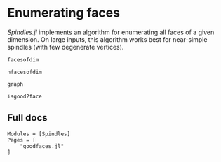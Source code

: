 # Enumerating faces
*Spindles.jl* implements an algorithm for enumerating all faces of a given dimension. On large inputs, this algorithm works best for near-simple spindles (with few degenerate vertices).

```@docs
facesofdim
```

```@docs
nfacesofdim
```

```@docs
graph
```

```@docs
isgood2face
```

## Full docs

```@autodocs
Modules = [Spindles]
Pages = [
    "goodfaces.jl"
]
```